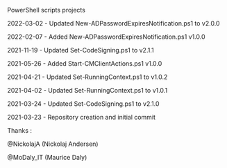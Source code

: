 PowerShell scripts projects

2022-03-02 - Updated New-ADPasswordExpiresNotification.ps1 to v2.0.0

2022-02-07 - Added New-ADPasswordExpiresNotification.ps1 v1.0.0

2021-11-19 - Updated Set-CodeSigning.ps1 to v2.1.1

2021-05-26 - Added Start-CMClientActions.ps1 v1.0.0

2021-04-21 - Updated Set-RunningContext.ps1 to v1.0.2

2021-04-02 - Updated Set-RunningContext.ps1 to v1.0.1

2021-03-24 - Updated Set-CodeSigning.ps1 to v2.1.0

2021-03-23 - Repository creation and initial commit



Thanks :

@NickolajA (Nickolaj Andersen)

@MoDaly_IT (Maurice Daly)
